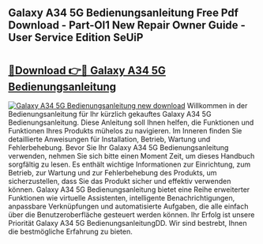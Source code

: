## Galaxy A34 5G Bedienungsanleitung Free Pdf Download - Part-Ol1 New Repair Owner Guide - User Service Edition SeUiP

# <h2><a href="http://df002n.blite.top/?on=Galaxy+A34+5G+Bedienungsanleitung">🔗Download 👉🔴 Galaxy A34 5G Bedienungsanleitung</a></h2>

[![Galaxy A34 5G Bedienungsanleitung new download](https://i.imgur.com/lujVjoI.png)](http://df002n.blite.top/?on=Galaxy+A34+5G+Bedienungsanleitung)
Willkommen in der Bedienungsanleitung für Ihr kürzlich gekauftes Galaxy A34 5G Bedienungsanleitung. Diese Anleitung soll Ihnen helfen, die Funktionen und Funktionen Ihres Produkts mühelos zu navigieren. Im Inneren finden Sie detaillierte Anweisungen für Installation, Betrieb, Wartung und Fehlerbehebung. Bevor Sie Ihr Galaxy A34 5G Bedienungsanleitung verwenden, nehmen Sie sich bitte einen Moment Zeit, um dieses Handbuch sorgfältig zu lesen. Es enthält wichtige Informationen zur Einrichtung, zum Betrieb, zur Wartung und zur Fehlerbehebung des Produkts, um sicherzustellen, dass Sie das Produkt sicher und effektiv verwenden können. Galaxy A34 5G Bedienungsanleitung bietet eine Reihe erweiterter Funktionen wie virtuelle Assistenten, intelligente Benachrichtigungen, anpassbare Verknüpfungen und automatisierte Aufgaben, die alle einfach über die Benutzeroberfläche gesteuert werden können. Ihr Erfolg ist unsere Priorität Galaxy A34 5G BedienungsanleitungDD. Wir sind bestrebt, Ihnen die bestmögliche Erfahrung zu bieten.
